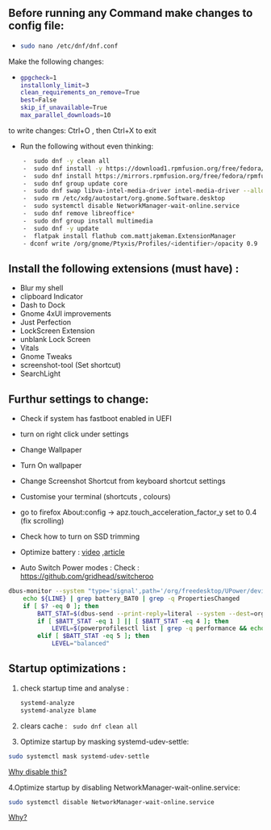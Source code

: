 ## Before running any Command make changes to config file:
- ```bash
  sudo nano /etc/dnf/dnf.conf
  ```
Make the following changes:
- ```bash
  gpgcheck=1
  installonly_limit=3
  clean_requirements_on_remove=True
  best=False
  skip_if_unavailable=True
  max_parallel_downloads=10
  ```
to write changes: Ctrl+O , then Ctrl+X to exit
- Run the following without even thinking:
```bash
    -  sudo dnf -y clean all
    -  sudo dnf install -y https://download1.rpmfusion.org/free/fedora/rpmfusion-free-release-$(rpm -E %fedora).noarch.rpm
    -  sudo dnf install https://mirrors.rpmfusion.org/free/fedora/rpmfusion-free-release-$(rpm -E %fedora).noarch.rpm https://mirrors.rpmfusion.org/nonfree/fedora/rpmfusion-nonfree-release-$(rpm -E %fedora).noarch.rpm
    -  sudo dnf group update core
    -  sudo dnf swap libva-intel-media-driver intel-media-driver --allowerasing
    -  sudo rm /etc/xdg/autostart/org.gnome.Software.desktop
    -  sudo systemctl disable NetworkManager-wait-online.service
    -  sudo dnf remove libreoffice*
    -  sudo dnf group install multimedia
    -  sudo dnf -y update
    -  flatpak install flathub com.mattjakeman.ExtensionManager 
    - dconf write /org/gnome/Ptyxis/Profiles/<identifier>/opacity 0.9
```

 ## Install the following extensions (must have) :
 - Blur my shell
 - clipboard Indicator
 - Dash to Dock
 - Gnome 4xUI improvements
 - Just Perfection
 - LockScreen Extension
 - unblank Lock Screen 
 - Vitals
 - Gnome Tweaks
 - screenshot-tool (Set shortcut)
 - SearchLight
 
 ## Furthur settings to change:
 - Check if system has fastboot enabled in UEFI
 - turn on right click under settings
 - Change Wallpaper
 - Turn On wallpaper
 - Change Screenshot Shortcut from keyboard shortcut settings 
 - Customise your terminal (shortcuts , colours)
 - go to firefox About:config -> apz.touch_acceleration_factor_y set to 0.4 (fix scrolling)
 - Check how to turn on SSD trimming
 - Optimize battery : [video](https://www.youtube.com/watch?v=GDdGK8Z_qzs) ,[article](https://knowledgebase.frame.work/optimizing-fedora-battery-life-r1baXZh)

- Auto Switch Power modes :
Check : https://github.com/gridhead/switcheroo
```bash
dbus-monitor --system "type='signal',path='/org/freedesktop/UPower/devices/battery_BAT0',member='PropertiesChanged'" | while read LINE; do
    echo ${LINE} | grep battery_BAT0 | grep -q PropertiesChanged
    if [ $? -eq 0 ]; then
        BATT_STAT=$(dbus-send --print-reply=literal --system --dest=org.freedesktop.UPower /org/freedesktop/UPower/devices/battery_BAT0 org.freedesktop.DBus.Properties.Get  string:org.freedesktop.UPower.Device string:State | awk '{ print $3; }')
        if [ $BATT_STAT -eq 1 ] || [ $BATT_STAT -eq 4 ]; then
            LEVEL=$(powerprofilesctl list | grep -q performance && echo "performance" || echo "balanced")
        elif [ $BATT_STAT -eq 5 ]; then
            LEVEL="balanced"
```


## Startup optimizations :

1. check startup time and analyse :
   ```bash
   systemd-analyze
   systemd-analyze blame
   ```
3. clears cache : ``` sudo dnf clean all```

4. Optimize startup by masking systemd-udev-settle:
```bash
sudo systemctl mask systemd-udev-settle
```
[Why disable this?](https://www.freedesktop.org/software/systemd/man/systemd-udev-settle.service.html)

4.Optimize startup by disabling NetworkManager-wait-online.service:
```bash
sudo systemctl disable NetworkManager-wait-online.service
```
[Why?](https://askubuntu.com/questions/1018576/what-does-networkmanager-wait-online-service-do)

